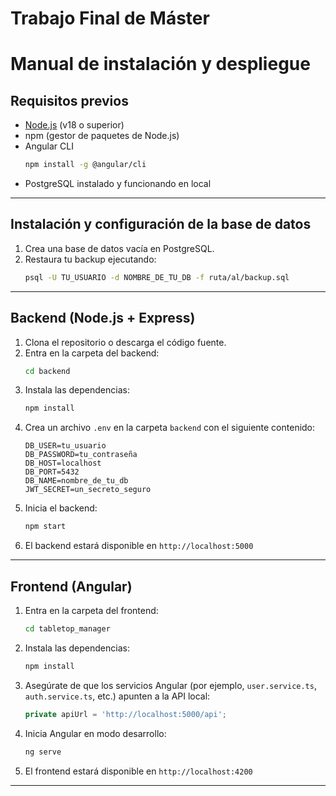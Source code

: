 # Trabajo Final de Máster

# Manual de instalación y despliegue

## Requisitos previos

- [Node.js](https://nodejs.org/) (v18 o superior)
- npm (gestor de paquetes de Node.js)
- Angular CLI  
  ```bash
  npm install -g @angular/cli
  ```
- PostgreSQL instalado y funcionando en local
---

## Instalación y configuración de la base de datos

1. Crea una base de datos vacía en PostgreSQL.
2. Restaura tu backup ejecutando:
   ```bash
   psql -U TU_USUARIO -d NOMBRE_DE_TU_DB -f ruta/al/backup.sql
   ```
   
---


## Backend (Node.js + Express)

1. Clona el repositorio o descarga el código fuente.
2. Entra en la carpeta del backend:
   ```bash
   cd backend
   ```
3. Instala las dependencias:
   ```bash
   npm install
   ```
4. Crea un archivo `.env` en la carpeta `backend` con el siguiente contenido:
   ```env
   DB_USER=tu_usuario
   DB_PASSWORD=tu_contraseña
   DB_HOST=localhost
   DB_PORT=5432
   DB_NAME=nombre_de_tu_db
   JWT_SECRET=un_secreto_seguro
   ```
5. Inicia el backend:
   ```bash
   npm start
   ```
6. El backend estará disponible en `http://localhost:5000`

---

## Frontend (Angular)

1. Entra en la carpeta del frontend:
   ```bash
   cd tabletop_manager
   ```
2. Instala las dependencias:
   ```bash
   npm install
   ```
3. Asegúrate de que los servicios Angular (por ejemplo, `user.service.ts`, `auth.service.ts`, etc.) apunten a la API local:
   ```ts
   private apiUrl = 'http://localhost:5000/api';
   ```
4. Inicia Angular en modo desarrollo:
   ```bash
   ng serve
   ```
5. El frontend estará disponible en `http://localhost:4200`

---
